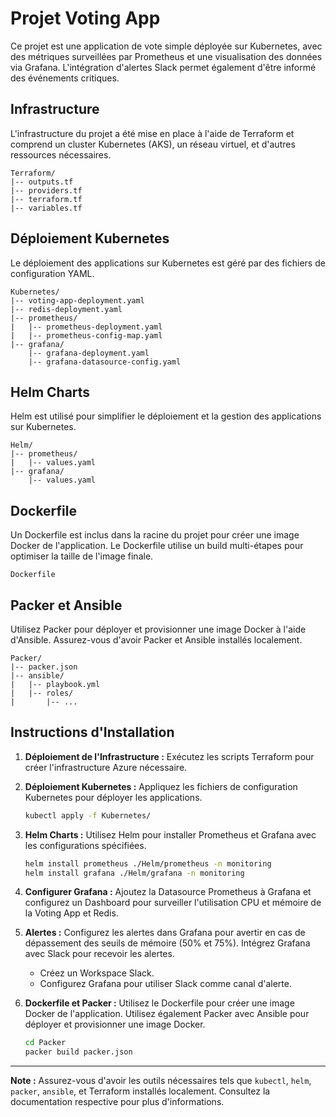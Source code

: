 # Projet Voting App

Ce projet est une application de vote simple déployée sur Kubernetes, avec des métriques surveillées par Prometheus et une visualisation des données via Grafana. L'intégration d'alertes Slack permet également d'être informé des événements critiques.

## Infrastructure

L'infrastructure du projet a été mise en place à l'aide de Terraform et comprend un cluster Kubernetes (AKS), un réseau virtuel, et d'autres ressources nécessaires.

```plaintext
Terraform/
|-- outputs.tf
|-- providers.tf
|-- terraform.tf
|-- variables.tf
```

## Déploiement Kubernetes

Le déploiement des applications sur Kubernetes est géré par des fichiers de configuration YAML.

```plaintext
Kubernetes/
|-- voting-app-deployment.yaml
|-- redis-deployment.yaml
|-- prometheus/
|   |-- prometheus-deployment.yaml
|   |-- prometheus-config-map.yaml
|-- grafana/
    |-- grafana-deployment.yaml
    |-- grafana-datasource-config.yaml
```

## Helm Charts

Helm est utilisé pour simplifier le déploiement et la gestion des applications sur Kubernetes.

```plaintext
Helm/
|-- prometheus/
|   |-- values.yaml
|-- grafana/
    |-- values.yaml
```

## Dockerfile

Un Dockerfile est inclus dans la racine du projet pour créer une image Docker de l'application. Le Dockerfile utilise un build multi-étapes pour optimiser la taille de l'image finale.

```plaintext
Dockerfile
```

## Packer et Ansible

Utilisez Packer pour déployer et provisionner une image Docker à l'aide d'Ansible. Assurez-vous d'avoir Packer et Ansible installés localement.

```plaintext
Packer/
|-- packer.json
|-- ansible/
|   |-- playbook.yml
|   |-- roles/
|       |-- ...
```

## Instructions d'Installation

1. **Déploiement de l'Infrastructure :** Exécutez les scripts Terraform pour créer l'infrastructure Azure nécessaire.

2. **Déploiement Kubernetes :** Appliquez les fichiers de configuration Kubernetes pour déployer les applications.

    ```bash
    kubectl apply -f Kubernetes/
    ```

3. **Helm Charts :** Utilisez Helm pour installer Prometheus et Grafana avec les configurations spécifiées.

    ```bash
    helm install prometheus ./Helm/prometheus -n monitoring
    helm install grafana ./Helm/grafana -n monitoring
    ```

4. **Configurer Grafana :** Ajoutez la Datasource Prometheus à Grafana et configurez un Dashboard pour surveiller l'utilisation CPU et mémoire de la Voting App et Redis.

5. **Alertes :** Configurez les alertes dans Grafana pour avertir en cas de dépassement des seuils de mémoire (50% et 75%). Intégrez Grafana avec Slack pour recevoir les alertes.

    - Créez un Workspace Slack.
    - Configurez Grafana pour utiliser Slack comme canal d'alerte.

6. **Dockerfile et Packer :** Utilisez le Dockerfile pour créer une image Docker de l'application. Utilisez également Packer avec Ansible pour déployer et provisionner une image Docker.

    ```bash
    cd Packer
    packer build packer.json
    ```

---

**Note :** Assurez-vous d'avoir les outils nécessaires tels que `kubectl`, `helm`, `packer`, `ansible`, et Terraform installés localement. Consultez la documentation respective pour plus d'informations.
